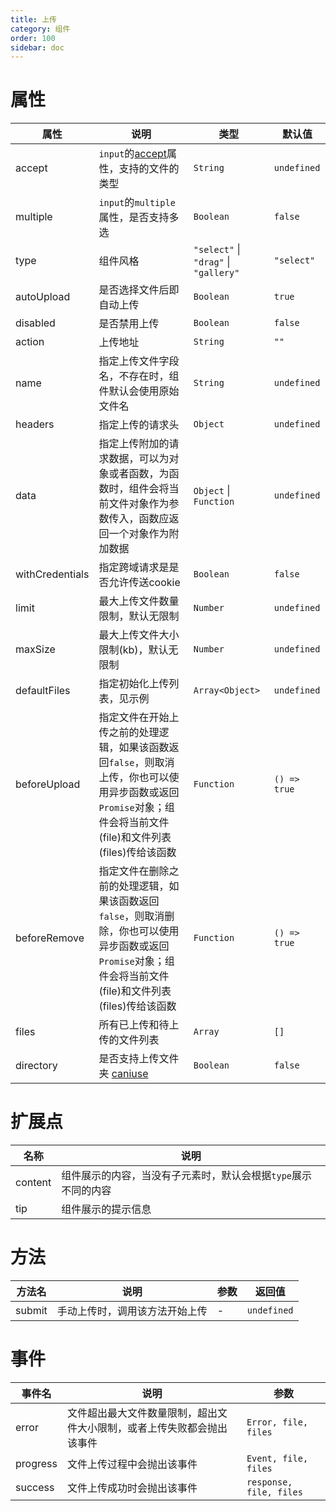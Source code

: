 ```yaml
---
title: 上传
category: 组件
order: 100 
sidebar: doc
---
```


# 属性

| 属性 | 说明 | 类型 | 默认值 |
| --- | --- | --- | --- |
| accept | `input`的[accept](https://developer.mozilla.org/en-US/docs/Web/HTML/Element/input#attr-accept)属性，支持的文件的类型 | `String` | `undefined` |
| multiple | `input`的`multiple`属性，是否支持多选 | `Boolean` | `false` |
| type | 组件风格 | `"select"` &#124; `"drag"` &#124; `"gallery"` | `"select"` |
| autoUpload | 是否选择文件后即自动上传 | `Boolean` | `true` |
| disabled | 是否禁用上传 | `Boolean` | `false` |
| action | 上传地址 | `String` | `""` |
| name | 指定上传文件字段名，不存在时，组件默认会使用原始文件名 | `String` | `undefined` |
| headers | 指定上传的请求头 | `Object` | `undefined` |
| data | 指定上传附加的请求数据，可以为对象或者函数，为函数时，组件会将当前文件对象作为参数传入，函数应返回一个对象作为附加数据 | `Object` &#124; `Function` | `undefined` |
| withCredentials | 指定跨域请求是是否允许传送cookie | `Boolean` | `false` |
| limit | 最大上传文件数量限制，默认无限制 | `Number` | `undefined` |
| maxSize | 最大上传文件大小限制(kb)，默认无限制 | `Number` | `undefined` |
| defaultFiles | 指定初始化上传列表，见示例 | `Array<Object>` | `undefined` |
| beforeUpload | 指定文件在开始上传之前的处理逻辑，如果该函数返回`false`，则取消上传，你也可以使用异步函数或返回`Promise`对象；组件会将当前文件(file)和文件列表(files)传给该函数 | `Function` | `() => true` |
| beforeRemove | 指定文件在删除之前的处理逻辑，如果该函数返回`false`，则取消删除，你也可以使用异步函数或返回`Promise`对象；组件会将当前文件(file)和文件列表(files)传给该函数 | `Function` | `() => true` |
| files | 所有已上传和待上传的文件列表 | `Array` | `[]` |
| directory | 是否支持上传文件夹 [caniuse](https://caniuse.com/#feat=input-file-directory) | `Boolean` | `false` |

# 扩展点

| 名称 | 说明 |
| --- | --- |
| content | 组件展示的内容，当没有子元素时，默认会根据`type`展示不同的内容 |
| tip | 组件展示的提示信息 |

# 方法

| 方法名 | 说明 | 参数 | 返回值 |
| --- | --- | --- | --- |
| submit | 手动上传时，调用该方法开始上传 | - | `undefined` |


# 事件

| 事件名 | 说明 | 参数 |
| --- | --- | --- |
| error | 文件超出最大文件数量限制，超出文件大小限制，或者上传失败都会抛出该事件 | `Error, file, files` |
| progress | 文件上传过程中会抛出该事件 | `Event, file, files` |
| success | 文件上传成功时会抛出该事件 | `response, file, files` |
